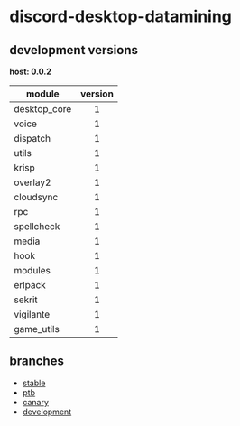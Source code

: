 # discord-desktop-datamining

## development versions

**host: 0.0.2**

| module | version |
| ------ | :-----: |
| desktop_core | 1 |
| voice | 1 |
| dispatch | 1 |
| utils | 1 |
| krisp | 1 |
| overlay2 | 1 |
| cloudsync | 1 |
| rpc | 1 |
| spellcheck | 1 |
| media | 1 |
| hook | 1 |
| modules | 1 |
| erlpack | 1 |
| sekrit | 1 |
| vigilante | 1 |
| game_utils | 1 |

## branches

- [stable](https://github.com/OpenAsar/discord-desktop-datamining/tree/stable)
- [ptb](https://github.com/OpenAsar/discord-desktop-datamining/tree/ptb)
- [canary](https://github.com/OpenAsar/discord-desktop-datamining/tree/canary)
- [development](https://github.com/OpenAsar/discord-desktop-datamining/tree/development)
